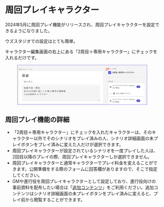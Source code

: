 # 周回プレイキャラクター

2024年5月に周回プレイ機能がリリースされ、周回プレイキャラクターを設定できるようになりました。



ウズスタジオでの設定はとても簡単。

キャラクター編集画面の右上にある「2周目＋専用キャラクター」にチェックを入れるだけです。

<figure><img src="../../.gitbook/assets/image (134).png" alt=""><figcaption></figcaption></figure>



## 周回プレイ機能の詳細

* 「2周目＋専用キャラクター」にチェックを入れたキャラクターは、そのキャラクター以外でそのシナリオをプレイ済みの人、シナリオ詳細画面の未プレイボタンをプレイ済みに変えた人だけが選択できます。
* 周回プレイキャラクターが設定されているシナリオを一度プレイした人は、2回目以降のプレイの際、周回プレイキャラクターしか選択できません。
* 周回プレイキャラクターと通常キャラクターでプレイ料金を変えることができます。公開準備をする際のフォームに回答欄がありますので、そこで指定してください。
* GMや進行役を周回プレイキャラクターとして設定しており、進行役向けの事前資料を配布したい場合は「[追加コンテンツ](../../scenariohome/marketing.md#kontentsuno)」をご利用ください。追加コンテンツはシナリオ詳細画面の未プレイボタンをプレイ済みに変えると、プレイ前から閲覧することができます。

